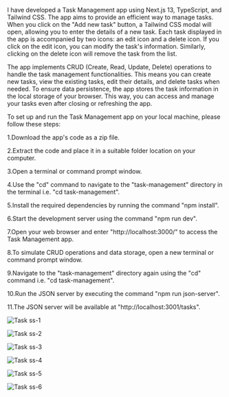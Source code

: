 I have developed a Task Management app using Next.js 13, TypeScript, and Tailwind CSS. The app aims to provide an efficient way to manage tasks. When you click on the "Add new task" button, a Tailwind CSS modal will open, allowing you to enter the details of a new task. Each task displayed in the app is accompanied by two icons: an edit icon and a delete icon. If you click on the edit icon, you can modify the task's information. Similarly, clicking on the delete icon will remove the task from the list.

The app implements CRUD (Create, Read, Update, Delete) operations to handle the task management functionalities. This means you can create new tasks, view the existing tasks, edit their details, and delete tasks when needed. To ensure data persistence, the app stores the task information in the local storage of your browser. This way, you can access and manage your tasks even after closing or refreshing the app.

To set up and run the Task Management app on your local machine, please follow these steps:

1.Download the app's code as a zip file.
   
2.Extract the code and place it in a suitable folder location on your computer.

3.Open a terminal or command prompt window.

4.Use the "cd" command to navigate to the "task-management" directory in the terminal i.e. "cd task-management".

5.Install the required dependencies by running the command "npm install".

6.Start the development server using the command "npm run dev".

7.Open your web browser and enter "http://localhost:3000/" to access the Task Management app.

8.To simulate CRUD operations and data storage, open a new terminal or command prompt window.

9.Navigate to the "task-management" directory again using the "cd" command i.e. "cd task-management".

10.Run the JSON server by executing the command "npm run json-server".

11.The JSON server will be available at "http://localhost:3001/tasks".


![Task ss-1](https://github.com/ShreyaChandurkar/TaskManagementApp/assets/132133982/962e5e5c-f6fa-477d-931a-f5bd0c376c2f)

![Task ss-2](https://github.com/ShreyaChandurkar/TaskManagementApp/assets/132133982/a4fd3b7d-eb29-4c90-9265-74af0a765af1)

![Task ss-3](https://github.com/ShreyaChandurkar/TaskManagementApp/assets/132133982/eef11507-64f3-40d6-b587-dae8a7d1a80b)

![Task ss-4](https://github.com/ShreyaChandurkar/TaskManagementApp/assets/132133982/61c9063d-7e69-4bad-8a24-81184df627d0)

![Task ss-5](https://github.com/ShreyaChandurkar/TaskManagementApp/assets/132133982/f1493711-8416-40fe-9956-796f9a3a3e29)

![Task ss-6](https://github.com/ShreyaChandurkar/TaskManagementApp/assets/132133982/69e871d5-7fe7-494f-a163-f3aa8b9ef8b5)




